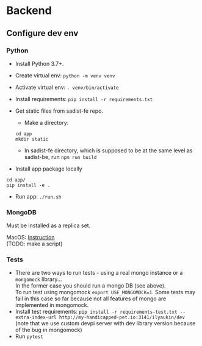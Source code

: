 # Backend

## Configure dev env

### Python

- Install Python 3.7+.

- Create virtual env: `python -m venv venv`

- Activate virtual env: `. venv/bin/activate`

- Install requirements: `pip install -r requirements.txt`

- Get static files from sadist-fe repo.
    - Make a directory:
    ```
    cd app
    mkdir static
    ```
    - In sadist-fe directory, which is supposed to be
    at the same level as sadist-be, run `npm run build`

- Install app package locally
```
cd app/
pip install -e .
```

- Run app: `./run.sh`


### MongoDB

Must be installed as a replica set.

MacOS: [Instruction](https://medium.com/@OndrejKvasnovsky/mongodb-replica-set-on-local-macos-f5fc383b3fd6)
<br/>
(TODO: make a script)


### Tests

- There are two ways to run tests - using a real mongo instance
or a `mongomock` library... <br/>In the former case you should run a mongo
DB (see above).<br/>
To run test using mongomock `export USE_MONGOMOCK=1`. Some tests
may fail in this case so far because not all features of mongo are
implemented in mongomock.
- Install test requirements: `pip install -r requirements-test.txt --extra-index-url http://my-handicapped-pet.io:3141/ilyaukin/dev`
(note that we use custom devpi server with dev library version because of the bug in mongomock)
- Run `pytest`